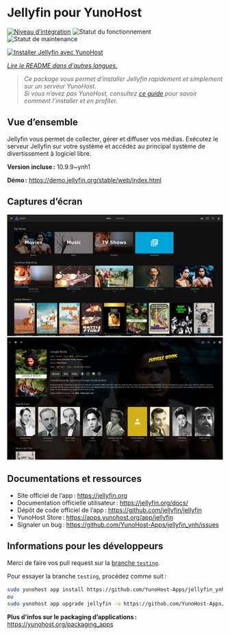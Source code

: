 <!--
Nota bene : ce README est automatiquement généré par <https://github.com/YunoHost/apps/tree/master/tools/readme_generator>
Il NE doit PAS être modifié à la main.
-->

# Jellyfin pour YunoHost

[![Niveau d’intégration](https://dash.yunohost.org/integration/jellyfin.svg)](https://ci-apps.yunohost.org/ci/apps/jellyfin/) ![Statut du fonctionnement](https://ci-apps.yunohost.org/ci/badges/jellyfin.status.svg) ![Statut de maintenance](https://ci-apps.yunohost.org/ci/badges/jellyfin.maintain.svg)

[![Installer Jellyfin avec YunoHost](https://install-app.yunohost.org/install-with-yunohost.svg)](https://install-app.yunohost.org/?app=jellyfin)

*[Lire le README dans d'autres langues.](./ALL_README.md)*

> *Ce package vous permet d’installer Jellyfin rapidement et simplement sur un serveur YunoHost.*  
> *Si vous n’avez pas YunoHost, consultez [ce guide](https://yunohost.org/install) pour savoir comment l’installer et en profiter.*

## Vue d’ensemble

Jellyfin vous permet de collecter, gérer et diffuser vos médias. Exécutez le serveur Jellyfin sur votre système et accédez au principal système de divertissement à logiciel libre.


**Version incluse :** 10.9.9~ynh1

**Démo :** <https://demo.jellyfin.org/stable/web/index.html>

## Captures d’écran

![Capture d’écran de Jellyfin](./doc/screenshots/jellyfin-1.jpg)
![Capture d’écran de Jellyfin](./doc/screenshots/jellyfin-2.jpg)

## Documentations et ressources

- Site officiel de l’app : <https://jellyfin.org>
- Documentation officielle utilisateur : <https://jellyfin.org/docs/>
- Dépôt de code officiel de l’app : <https://github.com/jellyfin/jellyfin>
- YunoHost Store : <https://apps.yunohost.org/app/jellyfin>
- Signaler un bug : <https://github.com/YunoHost-Apps/jellyfin_ynh/issues>

## Informations pour les développeurs

Merci de faire vos pull request sur la [branche `testing`](https://github.com/YunoHost-Apps/jellyfin_ynh/tree/testing).

Pour essayer la branche `testing`, procédez comme suit :

```bash
sudo yunohost app install https://github.com/YunoHost-Apps/jellyfin_ynh/tree/testing --debug
ou
sudo yunohost app upgrade jellyfin -u https://github.com/YunoHost-Apps/jellyfin_ynh/tree/testing --debug
```

**Plus d’infos sur le packaging d’applications :** <https://yunohost.org/packaging_apps>
